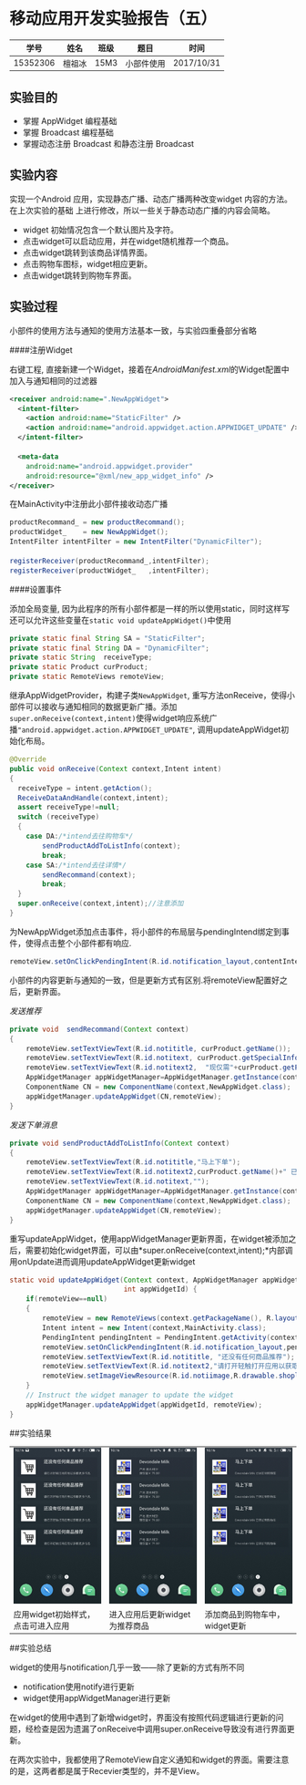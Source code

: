 # 移动应用开发实验报告（五）

|    学号    |  姓名  |  班级  |  题目   |     时间     |
| :------: | :--: | :--: | :---: | :--------: |
| 15352306 | 檀祖冰  | 15M3 | 小部件使用 | 2017/10/31 |



## 实验目的

* 掌握 AppWidget 编程基础
* 掌握 Broadcast 编程基础
* 掌握动态注册 Broadcast 和静态注册 Broadcast

## 实验内容

实现一个Android 应用，实现静态广播、动态广播两种改变widget 内容的方法。在上次实验的基础 上进行修改，所以一些关于静态动态广播的内容会简略。 

* widget 初始情况包含一个默认图片及字符。
* 点击widget可以启动应用，并在widget随机推荐一个商品。
* 点击widget跳转到该商品详情界面。
* 点击购物车图标，widget相应更新。
* 点击widget跳转到购物车界面。

## 实验过程

小部件的使用方法与通知的使用方法基本一致，与实验四重叠部分省略

####注册Widget

右键工程,  直接新建一个Widget，接着在*AndroidManifest.xml*的Widget配置中加入与通知相同的过滤器

```xml
<receiver android:name=".NewAppWidget">
  <intent-filter>
  	<action android:name="StaticFilter" />
  	<action android:name="android.appwidget.action.APPWIDGET_UPDATE" />
  </intent-filter>

  <meta-data
  	android:name="android.appwidget.provider"
  	android:resource="@xml/new_app_widget_info" />
</receiver>
```

在MainActivity中注册此小部件接收动态广播

```java
productRecommand_ = new productRecommand();
productWidget_    = new NewAppWidget();
IntentFilter intentFilter = new IntentFilter("DynamicFilter");

registerReceiver(productRecommand_,intentFilter);
registerReceiver(productWidget_   ,intentFilter);
```
####设置事件

添加全局变量,  因为此程序的所有小部件都是一样的所以使用static，同时这样写还可以允许这些变量在`static void updateAppWidget()`中使用

```java
private static final String SA = "StaticFilter";
private static final String DA = "DynamicFilter";
private static String  receiveType;
private static Product curProduct;
private static RemoteViews remoteView;
```

继承AppWidgetProvider，构建子类`NewAppWidget`, 重写方法onReceive，使得小部件可以接收与通知相同的数据更新广播。添加`super.onReceive(context,intent)`使得widget响应系统广播`"android.appwidget.action.APPWIDGET_UPDATE"`,  调用updateAppWidget初始化布局。

```java
@Override
public void onReceive(Context context,Intent intent)
{
  receiveType = intent.getAction();
  ReceiveDataAndHandle(context,intent);
  assert receiveType!=null;
  switch (receiveType)
  {
    case DA:/*intend去往购物车*/
    	sendProductAddToListInfo(context);
    	break;
    case SA:/*intend去往详情*/
    	sendRecommand(context);
    	break;
  }
  super.onReceive(context,intent);//注意添加
}
```

为NewAppWidget添加点击事件，将小部件的布局层与pendingIntend绑定到事件，使得点击整个小部件都有响应.

```java
remoteView.setOnClickPendingIntent(R.id.notification_layout,contentIntent);
```

小部件的内容更新与通知的一致，但是更新方式有区别.将remoteView配置好之后，更新界面。

*发送推荐*

```java
private void  sendRecommand(Context context)
{
    remoteView.setTextViewText(R.id.notititle, curProduct.getName());
    remoteView.setTextViewText(R.id.notitext, curProduct.getSpecialInfo()+"!");
    remoteView.setTextViewText(R.id.notitext2,  "现仅需"+curProduct.getPrice()+"!");
    AppWidgetManager appWidgetManager=AppWidgetManager.getInstance(context);
    ComponentName CN = new ComponentName(context,NewAppWidget.class);
    appWidgetManager.updateAppWidget(CN,remoteView);
}
```

*发送下单消息*

```java
private void sendProductAddToListInfo(Context context)
{
    remoteView.setTextViewText(R.id.notititle,"马上下单");
    remoteView.setTextViewText(R.id.notitext2,curProduct.getName()+" 已添加到购物车");
    remoteView.setTextViewText(R.id.notitext,"");
    AppWidgetManager appWidgetManager=AppWidgetManager.getInstance(context);
    ComponentName CN = new ComponentName(context,NewAppWidget.class);
    appWidgetManager.updateAppWidget(CN,remoteView);
}
```

重写updateAppWidget，使用appWidgetManager更新界面，在widget被添加之后，需要初始化widget界面，可以由*super.onReceive(context,intent);*内部调用onUpdate进而调用updateAppWidget更新widget

```java
static void updateAppWidget(Context context, AppWidgetManager appWidgetManager,
                            int appWidgetId) {
    if(remoteView==null)
    {
        remoteView = new RemoteViews(context.getPackageName(), R.layout.remote_view);
        Intent intent = new Intent(context,MainActivity.class);
        PendingIntent pendingIntent = PendingIntent.getActivity(context,0,intent,0);
        remoteView.setOnClickPendingIntent(R.id.notification_layout,pendingIntent);
        remoteView.setTextViewText(R.id.notititle, "还没有任何商品推荐");
        remoteView.setTextViewText(R.id.notitext2,"请打开轻触打开应用以获取更多信息");
        remoteView.setImageViewResource(R.id.notiimage,R.drawable.shoplist);
    }
    // Instruct the widget manager to update the widget
    appWidgetManager.updateAppWidget(appWidgetId, remoteView);
}
```



##实验结果

<div><table class="groupImg" ><tr><td >
<img src="lab5/init.jpg"  >
</td>
<td>
<img src="lab5/remo.jpg" >
</td>
<td>
<img src="lab5/purcha.jpg" >
</td>
</tr>
<tr>
<td class="c">
应用widget初始样式，点击可进入应用
</td>
<td class="c">
进入应用后更新widget为推荐商品
</td>
<td class="c">
添加商品到购物车中，widget更新
</td>
</tr>
</table><div>

##​实验总结

widget的使用与notification几乎一致——除了更新的方式有所不同

* notification使用notify进行更新
* widget使用appWidgetManager进行更新

在widget的使用中遇到了新增widget时，界面没有按照代码逻辑进行更新的问题，经检查是因为遗漏了onReceive中调用super.onReceive导致没有进行界面更新。

在两次实验中，我都使用了RemoteView自定义通知和widget的界面。需要注意的是，这两者都是属于Recevier类型的，并不是View。

